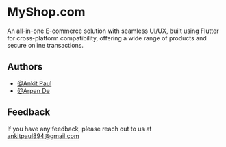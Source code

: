 
# MyShop.com

An all-in-one E-commerce solution with seamless UI/UX, built using Flutter for cross-platform compatibility, offering a wide range of products and secure online transactions.


## Authors

- [@Ankit Paul](https://github.com/Ankit-AP-Paul)
- [@Arpan De](https://github.com/neo-deus)




## Feedback

If you have any feedback, please reach out to us at ankitpaul894@gmail.com


